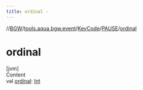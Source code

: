 ```yaml
---
title: ordinal -
---
```

//[BGW](../../../../index.md)/[tools.aqua.bgw.event](../../index.md)/[KeyCode](../index.md)/[PAUSE](index.md)/[ordinal](ordinal.md)



# ordinal  
[jvm]  
Content  
val [ordinal](ordinal.md): [Int](https://kotlinlang.org/api/latest/jvm/stdlib/kotlin/-int/index.html)  



